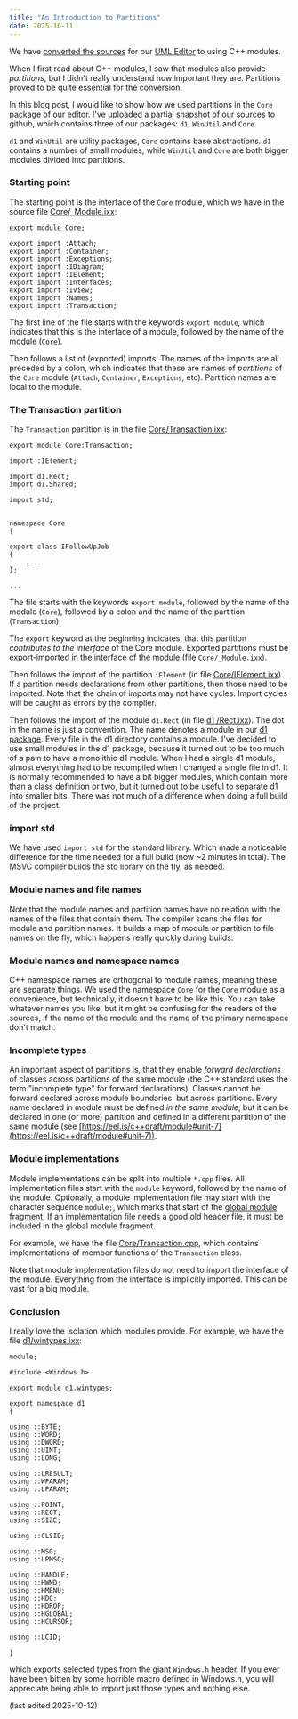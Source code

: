 ```yaml
---
title: "An Introduction to Partitions"
date: 2025-10-11
---
```


We have [converted the sources](https://abuehl.github.io/2025/03/24/converting-to-modules.html) for our [UML Editor](https://cadifra.com/) to using C++ modules.

When I first read about C++ modules, I saw that modules also provide *partitions*, but I didn't really understand how important they are. Partitions proved to be quite essential for the conversion.

In this blog post, I would like to show how we used partitions in the `Core` package of our editor. I've uploaded a [partial snapshot](https://github.com/abuehl/cadifra) of our sources to github, which contains three of our packages: `d1`, `WinUtil` and `Core`.

`d1` and `WinUtil` are utility packages, `Core` contains base abstractions. `d1` contains a number of small modules, while `WinUtil` and `Core` are both bigger modules divided into partitions.

### Starting point

The starting point is the interface of the `Core` module, which we have in the source file [Core/_Module.ixx](https://github.com/abuehl/cadifra/blob/main/code/Core/_Module.ixx):

    export module Core;

    export import :Attach;
    export import :Container;
    export import :Exceptions;
    export import :IDiagram;
    export import :IElement;
    export import :Interfaces;
    export import :IView;
    export import :Names;
    export import :Transaction;

The first line of the file starts with the keywords `export module`, which indicates that this is the interface of a module, followed by the name of the module (`Core`).

Then follows a list of (exported) imports. The names of the imports are all preceded by a colon, which indicates that these are names of *partitions* of the `Core` module (`Attach`, `Container`, `Exceptions`, etc). Partition names are local to the module.

### The Transaction partition

The `Transaction` partition is in the file [Core/Transaction.ixx](https://github.com/abuehl/cadifra/blob/main/code/Core/Transaction.ixx):

    export module Core:Transaction;

    import :IElement;

    import d1.Rect;
    import d1.Shared;

    import std;


    namespace Core
    {

    export class IFollowUpJob
    {
        ....
    };
    
    ...

The file starts with the keywords `export module`, followed by the name of the module (`Core`), followed by a colon and the name of the partition (`Transaction`).

The `export` keyword at the beginning indicates, that this partition *contributes to the interface* of the Core module. Exported partitions must be export-imported in the interface of the module (file `Core/_Module.ixx`).

Then follows the import of the partition `:Element` (in file [Core/IElement.ixx](https://github.com/abuehl/cadifra/blob/main/code/Core/IElement.ixx)). If a partition needs declarations from other partitions, then those need to be imported. Note that the chain of imports may not have cycles. Import cycles will be caught as errors by the compiler.

Then follows the import of the module `d1.Rect` (in file [d1
/Rect.ixx](https://github.com/abuehl/cadifra/blob/main/code/d1/Rect.ixx)). The dot in the name is just a convention. The name denotes a module in our [d1 package](https://github.com/abuehl/cadifra/tree/main/code/d1). Every file in the d1 directory contains a module. I've decided to use small modules in the d1 package, because it turned out to be too much of a pain to have a monolithic d1 module. When I had a single d1 module, almost everything had to be recompiled when I changed a single file in d1. It is normally recommended to have a bit bigger modules, which contain more than a class definition or two, but it turned out to be useful to separate d1 into smaller bits. There was not much of a difference when doing a full build of the project.

### import std

We have used `import std` for the standard library. Which made a noticeable difference for the time needed for a full build (now ~2 minutes in total). The MSVC compiler builds the std library on the fly, as needed.

### Module names and file names

Note that the module names and partition names have no relation with the names of the files that contain them. The compiler scans the files for module and partition names. It builds a map of module or partition to file names on the fly, which happens really quickly during builds.

### Module names and namespace names

C++ namespace names are orthogonal to module names, meaning these are separate things. We used the namespace `Core` for the `Core` module as a convenience, but technically, it doesn't have to be like this. You can take whatever names you like, but it might be confusing for the readers of the sources, if the name of the module and the name of the primary namespace don't match.

### Incomplete types

An important aspect of partitions is, that they enable *forward declarations* of classes across partitions of the same module (the C++ standard uses the term "incomplete type" for forward declarations). Classes cannot be forward declared across module boundaries, but across partitions. Every name declared in module must be defined *in the same module*, but it can be declared in one (or more) partition and defined in a different partition of the same module (see [https://eel.is/c++draft/module#unit-7](https://eel.is/c++draft/module#unit-7)).

### Module implementations

Module implementations can be split into multiple `*.cpp` files. All implementation files start with the `module` keyword, followed by the name of the module. Optionally, a module implementation file may start with the character sequence `module;`, which marks that start of the [global module fragment](https://en.cppreference.com/w/cpp/language/modules.html#Global_module_fragment). If an implementation file needs a good old header file, it must be included in the global module fragment.

For example, we have the file [Core/Transaction.cpp](https://github.com/abuehl/cadifra/blob/main/code/Core/Transaction.cpp), which contains implementations of member functions of the `Transaction` class.

Note that module implementation files do not need to import the interface of the module. Everything from the interface is implicitly imported. This can be vast for a big module.

### Conclusion

I really love the isolation which modules provide. For example, we have the file [d1/wintypes.ixx](https://github.com/abuehl/cadifra/blob/main/code/d1/wintypes.ixx):

    module;

    #include <Windows.h>

    export module d1.wintypes;

    export namespace d1
    {

    using ::BYTE;
    using ::WORD;
    using ::DWORD;
    using ::UINT;
    using ::LONG;

    using ::LRESULT;
    using ::WPARAM;
    using ::LPARAM;

    using ::POINT;
    using ::RECT;
    using ::SIZE;

    using ::CLSID;

    using ::MSG;
    using ::LPMSG;

    using ::HANDLE;
    using ::HWND;
    using ::HMENU;
    using ::HDC;
    using ::HDROP;
    using ::HGLOBAL;
    using ::HCURSOR;

    using ::LCID;

    }

which exports selected types from the giant `Windows.h` header. If you ever have been bitten by some horrible macro defined in Windows.h, you will appreciate being able to import just those types and nothing else.

(last edited 2025-10-12)
